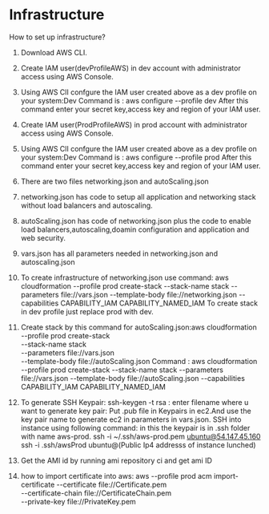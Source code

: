 # Infrastructure

How to set up infrastructure?
1. Download AWS CLI.
2. Create IAM user(devProfileAWS) in dev account with administrator access using AWS Console.
3. Using AWS ClI confgure the IAM user created above as a dev profile on your system:Dev Command is : aws configure --profile dev 
   After this command enter your secret key,access key and region of your IAM user. 
4. Create IAM user(ProdProfileAWS) in prod account with administrator access using AWS Console.
5. Using AWS ClI confgure the IAM user created above as a dev profile on your system:Dev Command is : aws configure --profile prod 
   After this command enter your secret key,access key and region of your IAM user.
6.  There are two files networking.json and autoScaling.json
7.  networking.json has code to setup all application and networking stack without load balancers and autoscaling.
8.  autoScaling.json has code of networking.json plus the code to enable load balancers,autoscaling,doamin configuration and       application and web security.
9. vars.json has all parameters needed in networking.json and autoscaling.json
10. To create infrastructure of networking.json use command:
    aws cloudformation --profile prod create-stack   --stack-name stack   --parameters file://vars.json  --template-body file://networking.json --capabilities CAPABILITY_IAM CAPABILITY_NAMED_IAM
    To create stack in dev profile just replace prod with dev.
11. Create stack by this command for autoScaling.json:aws cloudformation --profile prod create-stack \
  --stack-name stack \
  --parameters file://vars.json\
  --template-body file://autoScaling.json
Command :
 aws cloudformation --profile prod create-stack   --stack-name stack   --parameters file://vars.json  --template-body file://autoScaling.json --capabilities CAPABILITY_IAM CAPABILITY_NAMED_IAM
12. To generate SSH Keypair:
ssh-keygen -t rsa : enter filename where u want to generate key pair:
Put .pub file in Keypairs in ec2.And use the key pair name to generate ec2 in parameters in vars.json.
SSH into instance using following command:
in this the keypair is in .ssh folder with name aws-prod.
ssh -i ~/.ssh/aws-prod.pem ubuntu@54.147.45.160
ssh -i .ssh/awsProd ubuntu@(Public Ip4 addresss of instance lunched)
13. Get the AMI id by running ami repository ci and get ami ID

13. how to import certificate into aws:
aws --profile prod acm import-certificate --certificate file://Certificate.pem \
                                 --certificate-chain file://CertificateChain.pem \
                                 --private-key file://PrivateKey.pem


